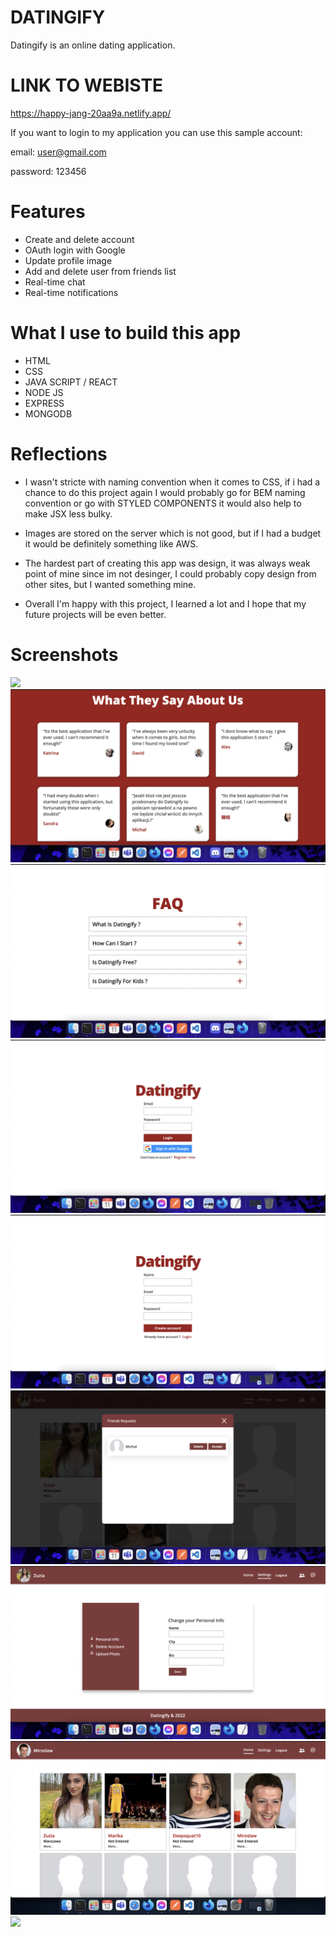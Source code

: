 # DATINGIFY

Datingify is an online dating application.

# LINK TO WEBISTE

https://happy-jang-20aa9a.netlify.app/

If you want to login to my application you can use this sample account:

email: user@gmail.com

password: 123456

# Features

- Create and delete account
- OAuth login with Google
- Update profile image
- Add and delete user from friends list
- Real-time chat
- Real-time notifications

# What I use to build this app

- HTML
- CSS
- JAVA SCRIPT / REACT
- NODE JS
- EXPRESS
- MONGODB

# Reflections

- I wasn't stricte with naming convention when it comes to CSS, if i had a chance to do this project again I would probably go for BEM naming convention or go with STYLED COMPONENTS it would also help to make JSX less bulky.

- Images are stored on the server which is not good, but if I had a budget it would be definitely something like AWS.

- The hardest part of creating this app was design, it was always weak point of mine since im not desinger, I could probably copy design from other sites, but I wanted something mine.

- Overall I'm happy with this project, I learned a lot and I hope that my future projects will be even better.

# Screenshots

<img src='./src/images/photo1.png'>
<img src='./src/images/photo2.png'>
<img src='./src/images/photo3.png'>
<img src='./src/images/photo4.png'>
<img src='./src/images/photo5.png'>
<img src='./src/images/photo6.png'>
<img src='./src/images/photo7.png'>
<img src='./src/images/photo8.png'>
<img src='./src/images/photo9.png'>
